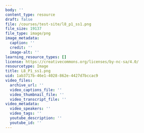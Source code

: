 ```yaml
---
body: ''
content_type: resource
draft: false
file: /courses/test-site/l8_p1_ss1.png
file_size: 19137
file_type: image/png
image_metadata:
  caption: ''
  credit: ''
  image-alt: ''
learning_resource_types: []
license: https://creativecommons.org/licenses/by-nc-sa/4.0/
resourcetype: Image
title: L8_P1_ss1.png
uid: 1ab3717b-46e1-4028-862e-4427d7bccac9
video_files:
  archive_url: ''
  video_captions_file: ''
  video_thumbnail_file: ''
  video_transcript_file: ''
video_metadata:
  video_speakers: ''
  video_tags: ''
  youtube_description: ''
  youtube_id: ''
---
```

